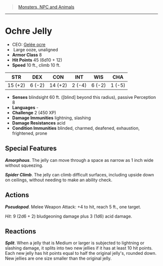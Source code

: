 ﻿---
!MonsterVO
Type: ooze
Size: Large
Alignment: unaligned
ArmorClass: 8
HitPoints: 45 (6d10 + 12)
Speed: 10 ft., climb 10 ft.
Strength: 15 (+2)
Dexterity: ' 6 (-2)'
Constitution: 14 (+2)
Intelligence: ' 2 (-4)'
Wisdom: ' 6 (-2)'
Charisma: ' 1 (-5)'
DamageImmunities: lightning, slashing
ConditionImmunities: blinded, charmed, deafened, exhaustion, frightened, prone
DamageResistances: acid
Senses: blindsight 60 ft. ([blind] beyond this radius), passive Perception 8
Languages: '-'
Challenge: 2 (450 XP)
Id: monsters_vo.md#ochre-jelly
ParentLink: monsters_vo.md#monsters-npc-and-animals
Name: Ochre Jelly
ParentName: Monsters, NPC and Animals
NameLevel: 1
AltName: '[Gelée ocre](hd_monsters_gelee_ocre.md)'
Attributes: {}
---
> [Monsters, NPC and Animals](srd_monsters.md)

---

# Ochre Jelly

- CEO: [Gelée ocre](hd_monsters_gelee_ocre.md)
-  Large ooze, unaligned
- **Armor Class** 8
- **Hit Points** 45 (6d10 + 12)
- **Speed** 10 ft., climb 10 ft.

|STR|DEX|CON|INT|WIS|CHA|
|---|---|---|---|---|---|
|15 (+2)| 6 (-2)|14 (+2)| 2 (-4)| 6 (-2)| 1 (-5)|

- **Senses** blindsight 60 ft. ([blind] beyond this radius), passive Perception 8
- **Languages** -
- **Challenge** 2 (450 XP)
- **Damage Immunities** lightning, slashing
- **Damage Resistances** acid
- **Condition Immunities** blinded, charmed, deafened, exhaustion, frightened, prone

## Special Features

**_Amorphous_**. The jelly can move through a space as narrow as 1 inch wide without squeezing.

**_Spider Climb_**. The jelly can climb difficult surfaces, including upside down on ceilings, without needing to make an ability check.

## Actions

**_Pseudopod_**. Melee Weapon Attack: +4 to hit, reach 5 ft., one target.

_Hit_: 9 (2d6 + 2) bludgeoning damage plus 3 (1d6) acid damage.

## Reactions

**_Split_**. When a jelly that is Medium or larger is subjected to lightning or slashing damage, it splits into two new jellies if it has at least 10 hit points. Each new jelly has hit points equal to half the original jelly's, rounded down. New jellies are one size smaller than the original jelly.

